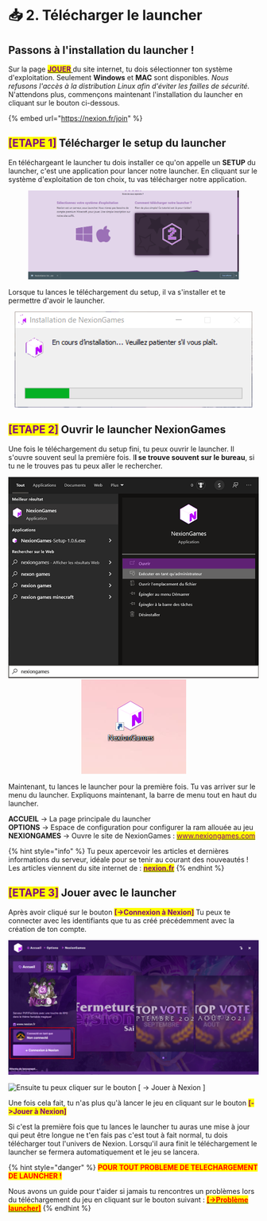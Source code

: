 # 📥 2. Télécharger le launcher

## Passons à l'installation du launcher !

Sur la page [<mark style="color:purple;">**JOUER**</mark> ](https://nexion.fr/join)du site internet, tu dois sélectionner ton système d'exploitation. Seulement **Windows** et **MAC** sont disponibles. _Nous refusons l'accès à la distribution Linux afin d'éviter les failles de sécurité._ N'attendons plus, commençons maintenant l'installation du launcher en cliquant sur le bouton ci-dessous.

{% embed url="https://nexion.fr/join" %}

## <mark style="color:purple;">\[ETAPE 1]</mark> Télécharger le setup du launcher

En téléchargeant le launcher tu dois installer ce qu'on appelle un **SETUP** du launcher, c'est une application pour lancer notre launcher. En cliquant sur le système d'exploitation de ton choix, tu vas télécharger notre application.

<div align="left">

<figure><img src="../../.gitbook/assets/image (10).png" alt=""><figcaption></figcaption></figure>

</div>

Lorsque tu lances le téléchargement du setup, il va s'installer et te permettre d'avoir le launcher.

<div align="center">

<img src="../../.gitbook/assets/a3e80de32eb7c640673986b590e02ebe.png" alt="Téléchargement du setup NexionGames">

</div>

## <mark style="color:purple;">\[ETAPE 2]</mark> Ouvrir le launcher NexionGames

Une fois le téléchargement du setup fini, tu peux ouvrir le launcher. Il s'ouvre souvent seul la première fois. I**l se trouve souvent sur le bureau**, si tu ne le trouves pas tu peux aller le rechercher.&#x20;

<div align="center">

<img src="../../.gitbook/assets/Sans titre - 1.png" alt="Si vous n&#x27;avez rien, vous pouvez le rechercher en appuyant sur la touche Windows, ou en faisant une recherche : &#x22;nexiongames&#x22;">

 

<img src="../../.gitbook/assets/98d19ebc5441c06627479c07cdde2174.png" alt="Sur le bureau, vous pouvez voir qu&#x27;une nouvelle icone est apparu -> c&#x27;est le launcher de NexionGames.">

</div>

Maintenant, tu lances le launcher pour la première fois. Tu vas arriver sur le menu du launcher. Expliquons maintenant, la barre de menu tout en haut du launcher.

**ACCUEIL** -> La page principale du launcher\
**OPTIONS** -> Espace de configuration pour configurer la ram allouée au jeu\
**NEXIONGAMES** -> Ouvre le site de NexionGames : [<mark style="color:purple;">www.nexiongames.com</mark>](https://nexiongames.com)

{% hint style="info" %}
Tu peux apercevoir les articles et dernières informations du serveur, idéale pour se tenir au courant des nouveautés ! Les articles viennent du site internet de : [<mark style="color:purple;">**nexion.fr**</mark>](https://nexion.fr)&#x20;
{% endhint %}

## <mark style="color:purple;">\[ETAPE 3]</mark> Jouer avec le launcher

Après avoir cliqué sur le bouton <mark style="color:purple;">**\[->Connexion à Nexion]**</mark> Tu peux te connecter avec les identifiants que tu as créé précédemment avec la création de ton compte.

![](<../../.gitbook/assets/screen launcher Nexion.png>)

![Ensuite tu peux cliquer sur le bouton \[ -> Jouer à Nexion \]](../../.gitbook/assets/Screenshot\_1.png)

Une fois cela fait, tu n'as plus qu'à lancer le jeu en cliquant sur le bouton <mark style="color:purple;">**\[->Jouer à Nexion]**</mark>

Si c'est la première fois que tu lances le launcher tu auras une mise à jour qui peut être longue ne t'en fais pas c'est tout à fait normal, tu dois télécharger tout l'univers de Nexion. Lorsqu'il aura finit le téléchargement le launcher se fermera automatiquement et le jeu se lancera.



{% hint style="danger" %}
<mark style="color:red;">**POUR TOUT PROBLEME DE TELECHARGEMENT DE LAUNCHER !**</mark>

Nous avons un guide pour t'aider si jamais tu rencontres un problèmes lors du téléchargement du jeu en cliquant sur le bouton suivant : [<mark style="color:red;">**\[->Problème launcher\]**</mark>](../../aide-faq/comment-lancer-le-launcher/guide-launcher.md)
{% endhint %}
